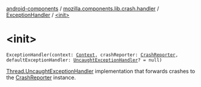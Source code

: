 [android-components](../../index.md) / [mozilla.components.lib.crash.handler](../index.md) / [ExceptionHandler](index.md) / [&lt;init&gt;](./-init-.md)

# &lt;init&gt;

`ExceptionHandler(context: `[`Context`](https://developer.android.com/reference/android/content/Context.html)`, crashReporter: `[`CrashReporter`](../../mozilla.components.lib.crash/-crash-reporter/index.md)`, defaultExceptionHandler: `[`UncaughtExceptionHandler`](https://developer.android.com/reference/java/lang/Thread/UncaughtExceptionHandler.html)`? = null)`

[Thread.UncaughtExceptionHandler](https://developer.android.com/reference/java/lang/Thread/UncaughtExceptionHandler.html) implementation that forwards crashes to the [CrashReporter](../../mozilla.components.lib.crash/-crash-reporter/index.md) instance.

